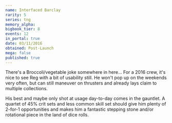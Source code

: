 ```yaml
---
name: Interfaced Barclay
rarity: 5
series: tng
memory_alpha:
bigbook_tier: 8
events: 12
in_portal: true
date: 03/11/2016
obtained: Post-Launch
mega: false
published: true
---
```


There's a Broccoli/vegetable joke somewhere in here… For a 2016 crew, it's nice to see Reg with a bit of usability still. He won't pop up on the weekends very often, but can still maneuver on thrusters and already lays claim to multiple collections.

His best and maybe only shot at usage day-to-day comes in the gauntlet. A quartet of 45% crit sets and less common skill set should give him plenty of 2-for-1 opportunities and makes him a fantastic stepping stone and/or rotational piece in the land of dice rolls.
